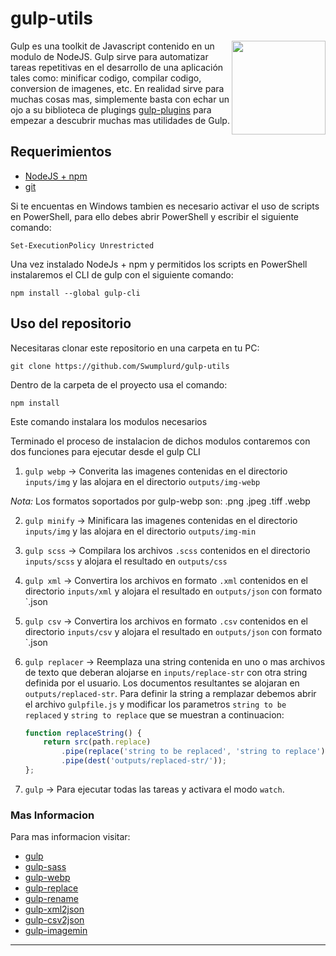 # gulp-utils

<img align="right" src="https://upload.wikimedia.org/wikipedia/commons/thumb/7/72/Gulp.js_Logo.svg/800px-Gulp.js_Logo.svg.png" height="150px">

Gulp es una toolkit de Javascript contenido en un modulo de NodeJS. Gulp sirve para automatizar tareas repetitivas en el desarrollo de una aplicación tales como: minificar codigo, compilar codigo, conversion de imagenes, etc. En realidad sirve para muchas cosas mas, simplemente basta con echar un ojo a su biblioteca de plugings [gulp-plugins](https://gulpjs.com/plugins) para empezar a descubrir muchas mas utilidades de Gulp.

## Requerimientos

+ [NodeJS + npm](https://nodejs.org/es/)
+ [git](https://git-scm.com/)

Si te encuentas en Windows tambien es necesario activar el uso de scripts en PowerShell, para ello debes abrir PowerShell y escribir el siguiente comando:

`Set-ExecutionPolicy Unrestricted`

Una vez instalado NodeJs + npm y permitidos los scripts en PowerShell instalaremos el CLI de gulp con el siguiente comando:

`npm install --global gulp-cli`

## Uso del repositorio

Necesitaras clonar este repositorio en una carpeta en tu PC:

`git clone https://github.com/Swumplurd/gulp-utils`

Dentro de la carpeta de el proyecto usa el comando:

`npm install`

Este comando instalara los modulos necesarios

Terminado el proceso de instalacion de dichos modulos contaremos con dos funciones para ejecutar desde el gulp CLI

1) `gulp webp` -> Converita las imagenes contenidas en el directorio `inputs/img` y las alojara en el directorio `outputs/img-webp`

*Nota:* Los formatos soportados por gulp-webp son: .png .jpeg .tiff .webp

2) `gulp minify` -> Minificara las imagenes contenidas en el directorio `inputs/img` y las alojara en el directorio `outputs/img-min`
 
3) `gulp scss` -> Compilara los archivos `.scss` contenidos en el directorio `inputs/scss` y alojara el resultado en `outputs/css`
 
4) `gulp xml` -> Convertira los archivos en formato `.xml` contenidos en el directorio `inputs/xml` y alojara el resultado en `outputs/json` con formato `.json
 
5) `gulp csv` -> Convertira los archivos en formato `.csv` contenidos en el directorio `inputs/csv` y alojara el resultado en `outputs/json` con formato `.json

6) `gulp replacer` -> Reemplaza una string contenida en uno o mas archivos de texto que deberan alojarse en `inputs/replace-str` con otra string definida por el usuario. Los documentos resultantes se alojaran en `outputs/replaced-str`. Para definir la string a remplazar debemos abrir el archivo `gulpfile.js` y modificar los parametros `string to be replaced` y `string to replace` que se muestran a continuacion:
    ```js
    function replaceString() {
        return src(path.replace)
            .pipe(replace('string to be replaced', 'string to replace'))
            .pipe(dest('outputs/replaced-str/'));
    };
    ```

7) `gulp` -> Para ejecutar todas las tareas y activara el modo `watch`.

### Mas Informacion

Para mas informacion visitar:

+ [gulp](https://gulpjs.com/)
+ [gulp-sass](https://www.npmjs.com/package/gulp-sass)
+ [gulp-webp](https://www.npmjs.com/package/gulp-webp)
+ [gulp-replace](https://www.npmjs.com/package/gulp-replace)
+ [gulp-rename](https://www.npmjs.com/package/gulp-rename)
+ [gulp-xml2json](https://www.npmjs.com/package/gulp-xml2json)
+ [gulp-csv2json](https://www.npmjs.com/package/gulp-csv2json)
+ [gulp-imagemin](https://www.npmjs.com/package/gulp-imagemin)
---
